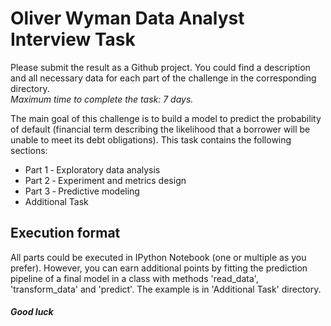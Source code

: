 # Oliver Wyman Data Analyst Interview Task
Please submit the result as a Github project. You could find a description and all necessary data for each part of the challenge in the corresponding directory.  
*Maximum time to complete the task: 7 days.*

The main goal of this challenge is to build a model to predict the probability of default (financial term describing the likelihood that a borrower will be unable to meet its debt obligations). This task contains the following sections:
* Part 1 ‐ Exploratory data analysis
* Part 2 ‐ Experiment and metrics design
* Part 3 ‐ Predictive modeling
* Additional Task

## Execution format
All parts could be executed in IPython Notebook (one or multiple as you prefer). However, you can earn additional points by fitting the prediction pipeline of a final model in a class with methods 'read_data', 'transform_data' and 'predict'. The example is in 'Additional Task' directory.

##### Good luck
